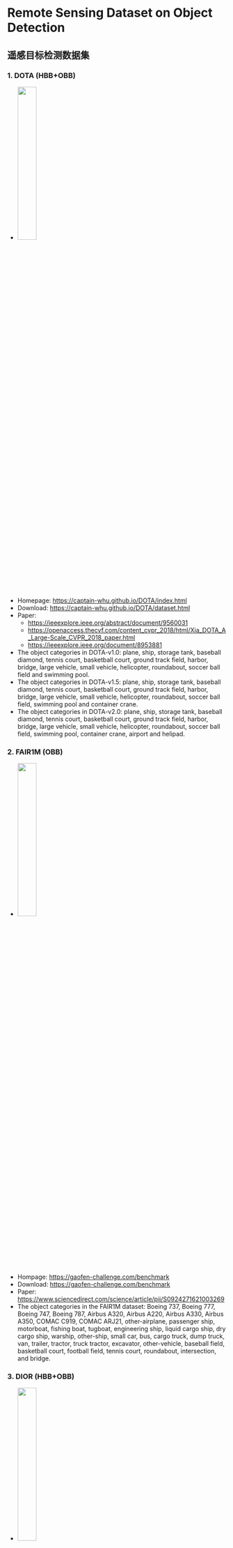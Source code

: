 # Remote Sensing Dataset on Object Detection

## 遥感目标检测数据集


### 1. DOTA (HBB+OBB)

* <img src="https://github.com/rsdler/Remote-Sensing-Object-Detection-Dataset/assets/169664279/55e222fc-76c0-4cf5-a5c3-3879153aa80f" style="width:30%;">
* Homepage: https://captain-whu.github.io/DOTA/index.html
* Download: https://captain-whu.github.io/DOTA/dataset.html
* Paper: 
  * https://ieeexplore.ieee.org/abstract/document/9560031
  * https://openaccess.thecvf.com/content_cvpr_2018/html/Xia_DOTA_A_Large-Scale_CVPR_2018_paper.html
  * https://ieeexplore.ieee.org/document/8953881
* The object categories in DOTA-v1.0: plane, ship, storage tank, baseball diamond, tennis court, basketball court, ground track field, harbor, bridge, large vehicle, small vehicle, helicopter, roundabout, soccer ball field and swimming pool.
* The object categories in DOTA-v1.5: plane, ship, storage tank, baseball diamond, tennis court, basketball court, ground track field, harbor, bridge, large vehicle, small vehicle, helicopter, roundabout, soccer ball field, swimming pool and container crane.
* The object categories in DOTA-v2.0: plane, ship, storage tank, baseball diamond, tennis court, basketball court, ground track field, harbor, bridge, large vehicle, small vehicle, helicopter, roundabout, soccer ball field, swimming pool, container crane, airport and helipad.

### 2. FAIR1M (OBB)

*  <img src="https://github.com/rsdler/Remote-Sensing-Object-Detection-Dataset/assets/169664279/86f210d7-b854-44e4-801d-63d7ef59c32e" style="width:30%;">
* Hompage: https://gaofen-challenge.com/benchmark
* Download: https://gaofen-challenge.com/benchmark
* Paper: https://www.sciencedirect.com/science/article/pii/S0924271621003269
* The object categories in the FAIR1M dataset: Boeing 737, Boeing 777, Boeing 747, Boeing 787, Airbus A320, Airbus A220, Airbus A330, Airbus A350, COMAC C919, COMAC ARJ21, other-airplane, passenger ship, motorboat, fishing boat, tugboat, engineering ship, liquid cargo ship, dry cargo ship, warship, other-ship, small car, bus, cargo truck, dump truck, van, trailer, tractor, truck tractor, excavator, other-vehicle, baseball field, basketball court, football field, tennis court, roundabout, intersection, and bridge.

### 3. DIOR (HBB+OBB)

*  <img src="https://github.com/rsdler/Remote-Sensing-Object-Detection-Dataset/assets/169664279/b638a280-ee5c-4a71-82ec-5bf3ca2d50d8" style="width:30%;">
* Download: https://pan.baidu.com/s/1oDRfDh-tZuNoBCFcRJ6GXQ Extraction code: rsdl
* Paper:
  * https://arxiv.org/abs/1909.00133
  * https://arxiv.org/abs/2110.01931
*  Thec ategories of objects in DIOR-R include Airplane (APL)Airport (APO), Baseball Field (BF), Basketball Court (BC), Bridge (BR), Chimney (CH), Expressway Service Area (ESA), Expressway Toll Station (ETS), Dam (DAM), Golf Field (GF), Ground Track Field (GTF), Harbor (HA), Overpass (OP), Ship(SH), Stadium (STA), Storage Tank (STO), Tennis Court (TC),Train Station (TS), Vehicle (VE) and Windmill (WM). 

### 4. DroneVehicle (OBB)

*  <img src="https://github.com/rsdler/Remote-Sensing-Object-Detection-Dataset/assets/169664279/bb8af099-710a-4480-873d-9e84c0eb47a1" style="width:30%;">
* GitHub: https://github.com/VisDrone/DroneVehicle
* Download: https://github.com/VisDrone/DroneVehicle
* Paper: https://ieeexplore.ieee.org/abstract/document/9759286
* Five vehicle categories in DroneVehicle: car, truck, bus, van, and freight car.

### 5. LEVIR

*  <img src="https://github.com/rsdler/Remote-Sensing-Object-Detection-Dataset/assets/169664279/3398ba0e-f5fd-4eac-905b-f05d04e37c02" style="width:30%;">
* Page: https://levir.buaa.edu.cn/
* Download : https://pan.baidu.com/s/1BD7A8LQwcUIY6wzI9_xe6w Extraction code: rsdl
* Paper: [https://ieeexplore.ieee.org/abstract/document/9560031](https://ieeexplore.ieee.org/document/8106808)


### 6. NWPU VHR-10

*  <img src="https://github.com/rsdler/Remote-Sensing-Object-Detection-Dataset/assets/169664279/473c51c9-58b5-4d2e-9b2b-423b7b638698" style="width:30%;">
* Download: https://pan.baidu.com/s/1Mw2F7TsR2XdnM8eJZXCpQw Extraction code: rsdl
* Paper: https://www.sciencedirect.com/science/article/pii/S0924271614002524

### 7. VisDrone

*  <img src="https://github.com/rsdler/Remote-Sensing-Object-Detection-Dataset/assets/169664279/fd093210-1872-4d1a-93cd-4c27a8a8ca2c" style="width:30%;">
*  Page: https://github.com/VisDrone/VisDrone-Dataset
*  Download: https://github.com/VisDrone/VisDrone-Dataset
*  Paper: https://ieeexplore.ieee.org/document/9573394

### 8. SARDet-100K


*  <img src="https://github.com/user-attachments/assets/832a7554-18af-4435-b5e7-60af8523cc90" style="width:30%;">
*  Page: https://github.com/zcablii/SARDet_100K
*  Download: https://github.com/zcablii/SARDet_100K
*  Competition: https://bohrium.dp.tech/competitions/6816082019
*  Paper: http://arxiv.org/abs/2403.06534

### 9. OHD-SJTU


*  <img src="https://github.com/user-attachments/assets/9e7676c3-b402-4e3d-b7b5-062c0a5fc3f9" style="width:30%;">
*  Page: https://yangxue0827.github.io/OHD-SJTU.html
*  Download: https://yangxue0827.github.io/OHD-SJTU.html

https://yangxue0827.github.io/OHD-SJTU.html
